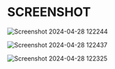 # SCREENSHOT
 
![Screenshot 2024-04-28 122244](https://github.com/code-bymanish/Clone-Amazon/assets/167522780/8746587e-e6cb-4212-8519-22a83a453abf)


![Screenshot 2024-04-28 122437](https://github.com/code-bymanish/Clone-Amazon/assets/167522780/0d69cbaa-0c05-4b4a-8020-8ffdf1b71e60)

![Screenshot 2024-04-28 122325](https://github.com/code-bymanish/Clone-Amazon/assets/167522780/de582d2f-4896-40d9-bc0d-74081691557c)
